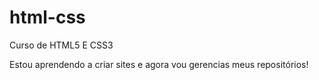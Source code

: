 # html-css
 Curso de HTML5 E CSS3

Estou aprendendo a criar sites e agora vou gerencias meus repositórios!